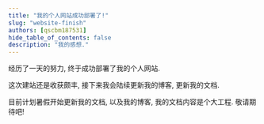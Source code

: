 ```yaml
---
title: "我的个人网站成功部署了!"
slug: "website-finish"
authors: [qscbm187531]
hide_table_of_contents: false
description: "我的感想."
---
```

经历了一天的努力, 终于成功部署了我的个人网站.
<!-- truncate -->

这次建站还是收获颇丰, 接下来我会陆续更新我的博客, 更新我的文档.

目前计划暑假开始更新我的文档, 以及我的博客, 我的文档内容是个大工程.
敬请期待吧!
